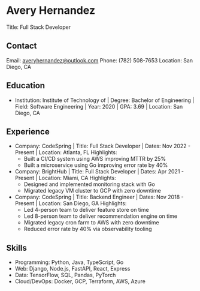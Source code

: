 # Avery Hernandez
Title: Full Stack Developer

## Contact
Email: averyhernandez@outlook.com
Phone: (782) 508-7653
Location: San Diego, CA

## Education
- Institution: Institute of Technology of | Degree: Bachelor of Engineering | Field: Software Engineering | Year: 2020 | GPA: 3.69 | Location: San Diego, CA

## Experience
- Company: CodeSpring | Title: Full Stack Developer | Dates: Nov 2022 - Present | Location: Atlanta, FL
  Highlights:
    - Built a CI/CD system using AWS improving MTTR by 25%
    - Built a microservice using Go improving error rate by 40%
- Company: BrightHub | Title: Full Stack Developer | Dates: Apr 2021 - Present | Location: Miami, CA
  Highlights:
    - Designed and implemented monitoring stack with Go
    - Migrated legacy VM cluster to GCP with zero downtime
- Company: CodeSpring | Title: Backend Engineer | Dates: Nov 2018 - Present | Location: San Diego, GA
  Highlights:
    - Led 4-person team to deliver feature store on time
    - Led 8-person team to deliver recommendation engine on time
    - Migrated legacy cron farm to AWS with zero downtime
    - Reduced error rate by 40% via observability tooling

## Skills
- Programming: Python, Java, TypeScript, Go
- Web: Django, Node.js, FastAPI, React, Express
- Data: TensorFlow, SQL, Pandas, PyTorch
- Cloud/DevOps: Docker, GCP, Terraform, AWS, Azure
